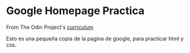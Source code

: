 # Google Homepage Practica

From The Odin Project's [curriculum](http://www.theodinproject.com/web-development-101/html-css)

Esto es una pequeña copia de la pagina de google, para practicar html y css.